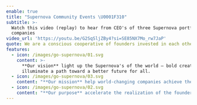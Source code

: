 ```yaml
---
enable: true
title: "Supernova Community Events \U0001F310"
subtitle: >-
  Watch this video (replay) to hear from CEO's of three Supernova portfolio
  companies
video_url: 'https://youtu.be/G2SqSljZBy4?si=SE85NX7Mo_rw7JaP'
quote: We are a conscious cooperative of founders invested in each other’s success
features:
  - icon: /images/go-supernova/01.svg
    content: >-
      **Our vision** light up the Supernova's of the world — bold creators who
      illuminate a path toward a better future for all.
  - icon: /images/go-supernova/03.svg
    content: "**Our mission** help world-changing companies achieve their missions, faster. \U0001F680"
  - icon: /images/go-supernova/02.svg
    content: "**Our purpose** accelerate the realization of the founder’s vision - from the only perspective that truly understands, as founders ourselves. \U0001F4C8"
---
```


